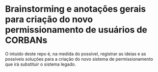 # Brainstorming e anotações gerais para criação do novo permissionamento de usuários de CORBANs

O intuido deste repo é, na medida do possível, registrar as ideias e as possíveis soluções para a criação do novo sistema de permissionamento que irá substituir o sistema legado.
